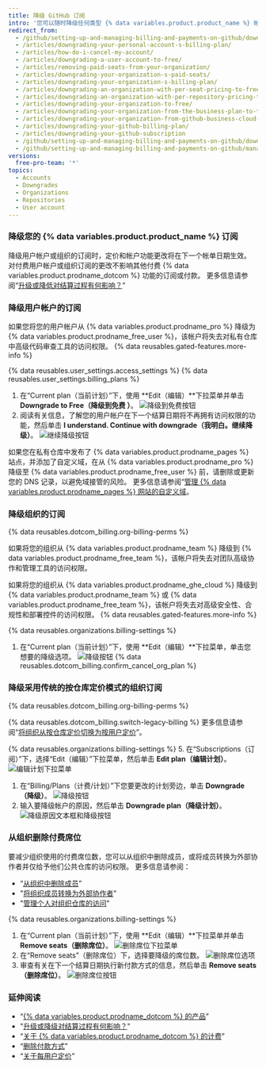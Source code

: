 ```yaml
---
title: 降级 GitHub 订阅
intro: '您可以随时降级任何类型 {% data variables.product.product_name %} 帐户的订阅。'
redirect_from:
  - /github/setting-up-and-managing-billing-and-payments-on-github/downgrading-your-github-subscription
  - /articles/downgrading-your-personal-account-s-billing-plan/
  - /articles/how-do-i-cancel-my-account/
  - /articles/downgrading-a-user-account-to-free/
  - /articles/removing-paid-seats-from-your-organization/
  - /articles/downgrading-your-organization-s-paid-seats/
  - /articles/downgrading-your-organization-s-billing-plan/
  - /articles/downgrading-an-organization-with-per-seat-pricing-to-free/
  - /articles/downgrading-an-organization-with-per-repository-pricing-to-free/
  - /articles/downgrading-your-organization-to-free/
  - /articles/downgrading-your-organization-from-the-business-plan-to-the-team-plan/
  - /articles/downgrading-your-organization-from-github-business-cloud-to-the-team-plan/
  - /articles/downgrading-your-github-billing-plan/
  - /articles/downgrading-your-github-subscription
  - /github/setting-up-and-managing-billing-and-payments-on-github/downgrading-your-github-subscription
  - /github/setting-up-and-managing-billing-and-payments-on-github/managing-billing-for-your-github-account/downgrading-your-github-subscription
versions:
  free-pro-team: '*'
topics:
  - Accounts
  - Downgrades
  - Organizations
  - Repositories
  - User account
---
```


### 降级您的 {% data variables.product.product_name %} 订阅

降级用户帐户或组织的订阅时，定价和帐户功能更改将在下一个帐单日期生效。 对付费用户帐户或组织订阅的更改不影响其他付费 {% data variables.product.prodname_dotcom %} 功能的订阅或付款。 更多信息请参阅“[升级或降低对结算过程有何影响？](/articles/how-does-upgrading-or-downgrading-affect-the-billing-process)”

### 降级用户帐户的订阅

如果您将您的用户帐户从 {% data variables.product.prodname_pro %} 降级为 {% data variables.product.prodname_free_user %}，该帐户将失去对私有仓库中高级代码审查工具的访问权限。 {% data reusables.gated-features.more-info %}

{% data reusables.user_settings.access_settings %}
{% data reusables.user_settings.billing_plans %}
1. 在“Current plan（当前计划）”下，使用 **Edit（编辑）**下拉菜单并单击 **Downgrade to Free（降级到免费 ）**。 ![降级到免费按钮](/assets/images/help/billing/downgrade-to-free.png)
5. 阅读有关信息，了解您的用户帐户在下一个结算日期将不再拥有访问权限的功能，然后单击 **I understand. Continue with downgrade（我明白。继续降级）**。 ![继续降级按钮](/assets/images/help/billing/continue-with-downgrade.png)

如果您在私有仓库中发布了 {% data variables.product.prodname_pages %} 站点，并添加了自定义域，在从 {% data variables.product.prodname_pro %} 降级至 {% data variables.product.prodname_free_user %} 前，请删除或更新您的 DNS 记录，以避免域接管的风险。 更多信息请参阅“[管理 {% data variables.product.prodname_pages %} 网站的自定义域](/articles/managing-a-custom-domain-for-your-github-pages-site)。

### 降级组织的订阅

{% data reusables.dotcom_billing.org-billing-perms %}

如果将您的组织从 {% data variables.product.prodname_team %} 降级到 {% data variables.product.prodname_free_team %}，该帐户将失去对团队高级协作和管理工具的访问权限。

如果将您的组织从 {% data variables.product.prodname_ghe_cloud %} 降级到 {% data variables.product.prodname_team %} 或 {% data variables.product.prodname_free_team %}，该帐户将失去对高级安全性、合规性和部署控件的访问权限。 {% data reusables.gated-features.more-info %}

{% data reusables.organizations.billing-settings %}
1. 在“Current plan（当前计划）”下，使用 **Edit（编辑）**下拉菜单，单击您想要的降级选项。 ![降级按钮](/assets/images/help/billing/downgrade-option-button.png)
{% data reusables.dotcom_billing.confirm_cancel_org_plan %}

### 降级采用传统的按仓库定价模式的组织订阅

{% data reusables.dotcom_billing.org-billing-perms %}

{% data reusables.dotcom_billing.switch-legacy-billing %} 更多信息请参阅“[将组织从按仓库定价切换为按用户定价](/billing/managing-billing-for-your-github-account/upgrading-your-github-subscription#switching-your-organization-from-per-repository-to-per-user-pricing)”。

{% data reusables.organizations.billing-settings %}
5. 在“Subscriptions（订阅）”下，选择“Edit（编辑）”下拉菜单，然后单击 **Edit plan（编辑计划）**。 ![编辑计划下拉菜单](/assets/images/help/billing/edit-plan-dropdown.png)
1. 在“Billing/Plans（计费/计划）”下您要更改的计划旁边，单击 **Downgrade（降级）**。 ![降级按钮](/assets/images/help/billing/downgrade-plan-option-button.png)
1. 输入要降级帐户的原因，然后单击 **Downgrade plan（降级计划）**。 ![降级原因文本框和降级按钮](/assets/images/help/billing/downgrade-plan-button.png)

### 从组织删除付费席位

要减少组织使用的付费席位数，您可以从组织中删除成员，或将成员转换为外部协作者并仅给予他们公共仓库的访问权限。 更多信息请参阅：
- “[从组织中删除成员](/articles/removing-a-member-from-your-organization)”
- "[将组织成员转换为外部协作者](/articles/converting-an-organization-member-to-an-outside-collaborator)"
- "[管理个人对组织仓库的访问](/articles/managing-an-individual-s-access-to-an-organization-repository)"

{% data reusables.organizations.billing-settings %}
1. 在“Current plan（当前计划）”下，使用 **Edit（编辑）**下拉菜单并单击 **Remove seats（删除席位）**。 ![删除席位下拉菜单](/assets/images/help/billing/remove-seats-dropdown.png)
1. 在“Remove seats”（删除席位）下，选择要降级的席位数。 ![删除席位选项](/assets/images/help/billing/remove-seats-amount.png)
1. 审查有关在下一个结算日期执行新付款方式的信息，然后单击 **Remove seats（删除席位）**。 ![删除席位按钮](/assets/images/help/billing/remove-seats-button.png)

### 延伸阅读

- “[{% data variables.product.prodname_dotcom %} 的产品](/articles/github-s-products)”
- "[升级或降级对结算过程有何影响？](/articles/how-does-upgrading-or-downgrading-affect-the-billing-process)"
- “[关于 {% data variables.product.prodname_dotcom %} 的计费](/articles/about-billing-on-github)”
- “[删除付款方式](/articles/removing-a-payment-method)”
- “[关于每用户定价](/articles/about-per-user-pricing)”
